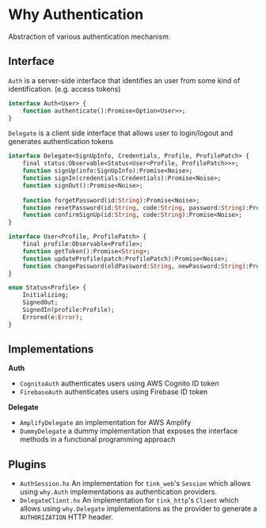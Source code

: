 # Why Authentication

Abstraction of various authentication mechanism.

## Interface

`Auth` is a server-side interface that identifies an user from some kind of identification. (e.g. access tokens)
```haxe
interface Auth<User> {
	function authenticate():Promise<Option<User>>;
}
```

`Delegate` is a client side interface that allows user to login/logout and generates authentication tokens
```haxe
interface Delegate<SignUpInfo, Credentials, Profile, ProfilePatch> {
	final status:Observable<Status<User<Profile, ProfilePatch>>>;
	function signUp(info:SignUpInfo):Promise<Noise>;
	function signIn(credentials:Credentials):Promise<Noise>;
	function signOut():Promise<Noise>;
	
	function forgetPassword(id:String):Promise<Noise>;
	function resetPassword(id:String, code:String, password:String):Promise<Noise>;
	function confirmSignUp(id:String, code:String):Promise<Noise>;
}

interface User<Profile, ProfilePatch> {
	final profile:Observable<Profile>;
	function getToken():Promise<String>;
	function updateProfile(patch:ProfilePatch):Promise<Noise>;
	function changePassword(oldPassword:String, newPassword:String):Promise<Noise>;
}

enum Status<Profile> {
	Initializing;
	SignedOut;
	SignedIn(profile:Profile);
	Errored(e:Error);
}
```


## Implementations

**Auth**
- `CognitoAuth` authenticates users using AWS Cognito ID token
- `FirebaseAuth` authenticates users using Firebase ID token

**Delegate**
- `AmplifyDelegate` an implementation for AWS Amplify
- `DummyDelegate` a dummy implementation that exposes the interface methods in a functional programming approach

## Plugins

- `AuthSession.hx` An implementation for `tink_web`'s `Session` which allows using `why.Auth` implementations as authentication providers.
- `DelegateClient.hx` An implementation for `tink_http`'s `Client` which allows using `why.Delegate` implementations as the provider to generate a `AUTHORIZATION` HTTP header.